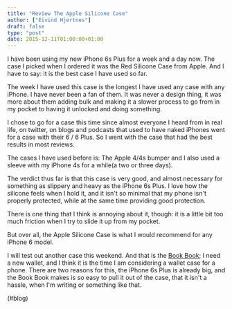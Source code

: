 ```yaml
---
title: "Review The Apple Silicone Case"
author: ["Eivind Hjertnes"]
draft: false
type: "post"
date: 2015-12-11T01:00:00+01:00
---
```


I have been using my new iPhone 6s Plus for a week and a day now. The
case I picked when I ordered it was the Red Silicone Case from Apple.
And I have to say: it is the best case I have used so far.

The week I have used this case is the longest I have used any case with
any iPhone. I have never been a fan of them. It was never a design
thing, it was more about them adding bulk and making it a slower process
to go from in my pocket to having it unlocked and doing something.

I chose to go for a case this time since almost everyone I heard from in
real life, on twitter, on blogs and podcasts that used to have naked
iPhones went for a case with their 6 / 6 Plus. So I went with the case
that had the best results in most reviews.

The cases I have used before is: The Apple 4/4s bumper and I also used a
sleeve with my iPhone 4s for a while(a two or three days).

The verdict thus far is that this case is very good, and almost
necessary for something as slippery and heavy as the iPhone 6s Plus. I
love how the silicone feels when I hold it, and it isn't so minimal that
my phone isn't properly protected, while at the same time providing good
protection.

There is one thing that I think is annoying about it, though: it is a
little bit too much friction when I try to slide it up from my pocket.

But over all, the Apple Silicone Case is what I would recommend for any
iPhone 6 model.

I will test out another case this weekend. And that is the
[Book
Book](https://www.twelvesouth.com/product/bookbook-for-iphone-6); I need a new wallet, and I think it is the time I am considering
a wallet case for a phone. There are two reasons for this, the iPhone 6s
Plus is already big, and the Book Book makes is so easy to pull it out
of the case, that it isn't a hassle, when I'm writing or something like
that.

(#blog)
